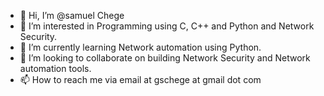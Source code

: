 - 👋 Hi, I’m @samuel Chege
- 👀 I’m interested in Programming using C, C++ and Python and Network Security.
- 🌱 I’m currently learning Network automation using Python.
- 💞️ I’m looking to collaborate on building Network Security and Network automation tools.
- 📫 How to reach me via email at gschege at gmail dot com

<!---
cheiy/cheiy is a ✨ special ✨ repository because its `README.md` (this file) appears on your GitHub profile.
You can click the Preview link to take a look at your changes.
--->
